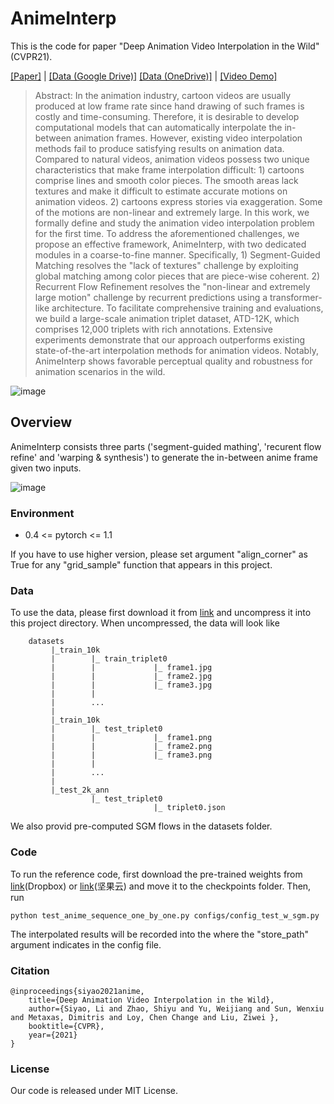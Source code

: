 # AnimeInterp

This is the code for paper "Deep Animation Video Interpolation in the Wild" (CVPR21). 

[[Paper]](https://arxiv.org/abs/2104.02495) | [[Data (Google Drive)]](https://drive.google.com/file/d/1XBDuiEgdd6c0S4OXLF4QvgSn_XNPwc-g/view) [[Data (OneDrive)]](https://entuedu-my.sharepoint.com/:u:/g/personal/siyao002_e_ntu_edu_sg/EY3SG0-IajxKj9HMPz__zOMBvyJdrA-SlwpyHYFkDsQtng?e=q7nGlu) | [[Video Demo]](https://www.youtube.com/watch?v=2bbujT-ZXr8)

> Abstract: In the animation industry, cartoon videos are usually produced at low frame rate since hand drawing of such frames is costly and time-consuming. Therefore, it is desirable to develop computational models that can automatically interpolate the in-between animation frames. However, existing video interpolation methods fail to produce satisfying results on animation data. Compared to natural videos, animation videos possess two unique characteristics that make frame interpolation difficult: 1) cartoons comprise lines and smooth color pieces. The smooth areas lack textures and make it difficult to estimate accurate motions on animation videos. 2) cartoons express stories via exaggeration. Some of the motions are non-linear and extremely large. In this work, we formally define and study the animation video interpolation problem for the first time. To address the aforementioned challenges, we propose an effective framework, AnimeInterp, with two dedicated modules in a coarse-to-fine manner. Specifically, 1) Segment-Guided Matching resolves the "lack of textures" challenge by exploiting global matching among color pieces that are piece-wise coherent. 2) Recurrent Flow Refinement resolves the "non-linear and extremely large motion" challenge by recurrent predictions using a transformer-like architecture. To facilitate comprehensive training and evaluations, we build a large-scale animation triplet dataset, ATD-12K, which comprises 12,000 triplets with rich annotations. Extensive experiments demonstrate that our approach outperforms existing state-of-the-art interpolation methods for animation videos. Notably, AnimeInterp shows favorable perceptual quality and robustness for animation scenarios in the wild. 

![image](https://github.com/lisiyao21/AnimeInterp/blob/main/figs/sample0.png)

## Overview

AnimeInterp consists three parts ('segment-guided mathing', 'recurent flow refine' and 'warping & synthesis') to generate the in-between anime frame given two inputs.

![image](https://github.com/lisiyao21/AnimeInterp/blob/main/figs/pipeline.png)

### Environment
* 0.4 <= pytorch <= 1.1

If you have to use higher version, please set argument "align_corner" as True for any "grid_sample" function that appears in this project.

### Data

To use the data, please first download it from [link](https://drive.google.com/file/d/1XBDuiEgdd6c0S4OXLF4QvgSn_XNPwc-g/view) and uncompress it into this project directory. When uncompressed, the data will look like

        datasets 
             |_train_10k 
             |        |_ train_triplet0 
             |        |             |_ frame1.jpg 
             |        |             |_ frame2.jpg
             |        |             |_ frame3.jpg
             |        |
             |        ...
             |
             |_train_10k 
             |        |_ test_triplet0 
             |        |             |_ frame1.png 
             |        |             |_ frame2.png
             |        |             |_ frame3.png
             |        |
             |        ...
             |
             |_test_2k_ann 
                      |_ test_triplet0 
                                    |_ triplet0.json   


We also provid pre-computed SGM flows in the datasets folder.

### Code

To run the reference code, first download the pre-trained weights from [link](https://www.dropbox.com/s/oc8juclx1775qib/anime_interp_full.ckpt?dl=0)(Dropbox) or [link](https://www.jianguoyun.com/p/DVKXlwIQ6OS4CRixxPQD)(坚果云) and move it to the checkpoints folder. Then, run

``` 
python test_anime_sequence_one_by_one.py configs/config_test_w_sgm.py 
```

The interpolated results will be recorded into the where the "store_path" argument indicates in the config file.

### Citation

    @inproceedings{siyao2021anime,
	    title={Deep Animation Video Interpolation in the Wild},
	    author={Siyao, Li and Zhao, Shiyu and Yu, Weijiang and Sun, Wenxiu and Metaxas, Dimitris and Loy, Chen Change and Liu, Ziwei },
	    booktitle={CVPR},
	    year={2021}
    }

### License

Our code is released under MIT License.
